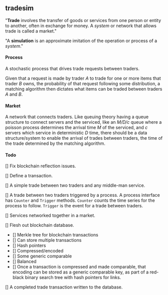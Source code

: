 ## tradesim
"**Trade** involves the transfer of goods or services from one person or entity
to another, often in exchange for money. A *system* or network that allows
trade is called a market."

"A **simulation** is an approximate imitation of the operation or process of a
*system*."

#### Process
A stochastic process that drives trade requests between traders.

Given that a request is made by trader *A* to trade for one
or more items that trader *B* owns, the probability of that request following
some distribution, a matching algorithm then dictates what items
can be traded between traders *A* and *B*.

#### Market
A network that connects traders. Like queuing theory having a queue structure
to connect servers and the serviced, like an *M/D/c* queue where a poisson process determines
the arrival time *M* of the serviced, and *c* servers which service in deterministic *D* time,
there should be a data structure/system to enable the arrival of trades between traders,
the time of the trade determined by the matching algorithm.

#### Todo
[] Fix blockchain reflection issues.

[] Define a transaction.

[] A simple trade between two traders and any middle-man service.

[] A trade between two traders triggered by a process.
   A process interface has `Counter` and `Trigger` methods.
   `Counter` counts the time series for the process to follow.
   `Trigger` is the event for a trade between traders.

[] Services networked together in a market.

[] Flesh out blockchain database.
   - [] Merkle tree for blockchain transactions
   - [] Can store multiple transactions
   - [] Hash pointers
   - [] Compressed/encoded
   - [] Some generic comparable
   - [] Balanced
   - [] Once a transaction is compressed and made comparable,
        that encoding can be stored as a generic comparable key,
        as part of a red-black binary search tree with hash pointers for links.

[] A completed trade transaction written to the database.
